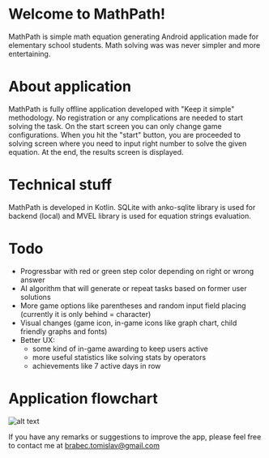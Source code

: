 # Welcome to MathPath!

MathPath is simple math equation generating Android application made for elementary school students. Math solving was was never simpler and more entertaining.


# About application

MathPath is fully offline application developed with "Keep it simple" methodology. No registration or any complications are needed to start solving the task. On the start screen you can only change game configurations. When you hit the "start" button, you are proceeded to solving screen where you need to input right number to solve the given equation. At the end, the results screen is displayed.

# Technical stuff

MathPath is developed in Kotlin. SQLite with anko-sqlite library is used for backend (local) and MVEL library is used for equation strings evaluation.

# Todo

* Progressbar with red or green step color depending on right or wrong answer
* AI algorithm that will generate or repeat tasks based on former user solutions
* More game options like parentheses and random input field placing (currently it is only behind = character)
* Visual changes (game icon, in-game icons like graph chart, child friendly graphs and fonts)
* Better UX:
	* some kind of in-game awarding to keep users active
	* more useful statistics like solving stats by operators
	* achievements like 7 active days in row

# Application flowchart

![alt text](https://image.ibb.co/gjWy9c/Selection_068.png)

If you have any remarks or suggestions to improve the app, please feel free to contact me at brabec.tomislav@gmail.com
